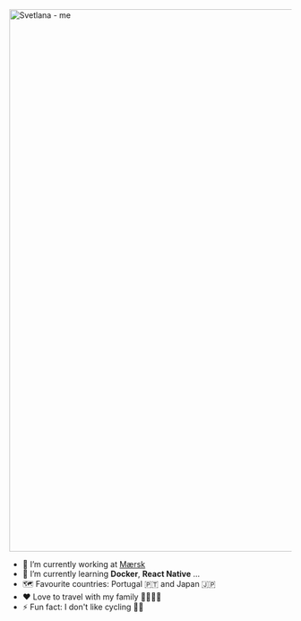 <img width="967" alt="Svetlana - me" src="https://user-images.githubusercontent.com/10253713/88852802-105ada80-d1ef-11ea-8d82-93cde97a0958.png">

- 🔭 I’m currently working at [Mærsk](https://www.maersk.com/)
- 🌱 I’m currently learning **Docker**, **React Native** ...
- :world_map: Favourite countries: Portugal :portugal: and Japan :jp: 
- :heart: Love to travel with my family :family_man_woman_girl_boy:
- ⚡ Fun fact: I don't like cycling :biking_woman:


<!--
**cecastosic/cecastosic** is a ✨ _special_ ✨ repository because its `README.md` (this file) appears on your GitHub profile.
[![My's github stats](https://github-readme-stats.vercel.app/api?username=cecastosic&count_private=true&show_icons=true)](https://github.com/cecastosic/github-readme-stats)

[![Top Langs](https://github-readme-stats.vercel.app/api/top-langs/?username=cecastosic)](https://github.com/cecastosic/github-readme-stats)
Here are some ideas to get you started:
<img src="https://raw.githubusercontent.com/MartinHeinz/MartinHeinz/master/wave.gif" width="30px">
- 🔭 I’m currently working at [GreenMobility](https://www.greenmobility.com/dk/en/)
- 🔭 I’m currently working on ...
- 🌱 I’m currently learning ...
- 👯 I’m looking to collaborate on ...
- 🤔 I’m looking for help with ...
- 💬 Ask me about ...
- 📫 How to reach me: ...
- 😄 Pronouns: ...
- ⚡ Fun fact: ...
-->
